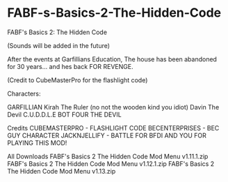 # FABF-s-Basics-2-The-Hidden-Code
FABF's Basics 2: The Hidden Code

(Sounds will be added in the future)

After the events at Garfillians Education, The house has been abandoned for 30 years... and hes back FOR REVENGE.

(Credit to CubeMasterPro for the flashlight code)

Characters:

GARFILLIAN
Kirah The Ruler (no not the wooden kind you idiot)
Davin The Devil
C.U.D.D.L.E BOT
FOUR
THE DEVIL

Credits
CUBEMASTERPRO - FLASHLIGHT CODE 
BECENTERPRISES - BEC GUY CHARACTER
JACKNJELLIFY - BATTLE FOR BFDI
AND YOU FOR PLAYING THIS MOD!

All Downloads
FABF's Basics 2 The Hidden Code Mod Menu v1.11.1.zip
FABF's Basics 2 The Hidden Code Mod Menu v1.12.1.zip
FABF's Basics 2 The Hidden Code Mod Menu v1.13.zip
